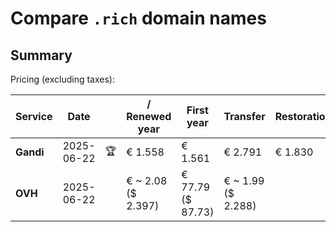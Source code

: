 # Compare `.rich` domain names

## Summary

Pricing (excluding taxes):

| Service | Date |  | / Renewed year | First year | Transfer | Restoration |
|--|--|--|--|--|--|--|
| **Gandi** | 2025-06-22 | 🏆 | € 1.558 | € 1.561 | € 2.791 | € 1.830 |
| **OVH** | 2025-06-22 |  | € ~ 2.08<br>($ 2.397) | € 77.79<br>($ 87.73) | € ~ 1.99<br>($ 2.288) |  |
